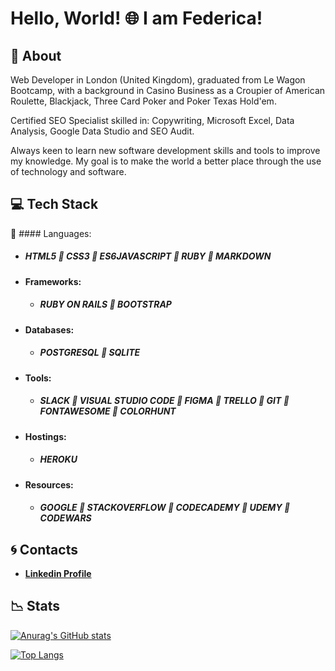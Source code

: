 # Hello, World! 🌐 I am Federica! 

## 🔹 About 

Web Developer in London (United Kingdom), graduated from Le Wagon Bootcamp, with a background in Casino Business as a Croupier of American Roulette, Blackjack, Three Card Poker and Poker Texas Hold'em. 

Certified SEO Specialist skilled in: Copywriting, Microsoft Excel, Data Analysis, Google Data Studio and SEO Audit.

Always keen to learn new software development skills and tools to improve my knowledge. My goal is to make the world a better place through the use of technology and software.

## 💻 Tech Stack

🔵 #### Languages:

  * ##### ***HTML5 🔹 CSS3 🔹 ES6JAVASCRIPT 🔹 RUBY 🔹 MARKDOWN***

* #### Frameworks:

  * ##### ***RUBY ON RAILS 🔹 BOOTSTRAP***

* #### Databases:

  * ##### ***POSTGRESQL 🔹 SQLITE***
  
* #### Tools:

  * ##### ***SLACK 🔹 VISUAL STUDIO CODE 🔹 FIGMA 🔹 TRELLO 🔹 GIT 🔹 FONTAWESOME 🔹 COLORHUNT***

* #### Hostings:

  * ##### ***HEROKU***

* #### Resources:

   * #####  ***GOOGLE 🔹 STACKOVERFLOW 🔹 CODECADEMY 🔹 UDEMY 🔹 CODEWARS*** 

## 🌀 Contacts

 * [**Linkedin Profile**](https://www.linkedin.com/in/federica-rossi-a11071227/)

## 📉 Stats

[![Anurag's GitHub stats](https://github-readme-stats.vercel.app/api?username=FedericaHub)](https://github.com/anuraghazra/github-readme-stats)

[![Top Langs](https://github-readme-stats.vercel.app/api/top-langs/?username=FedericaHub)](https://github.com/anuraghazra/github-readme-stats)
